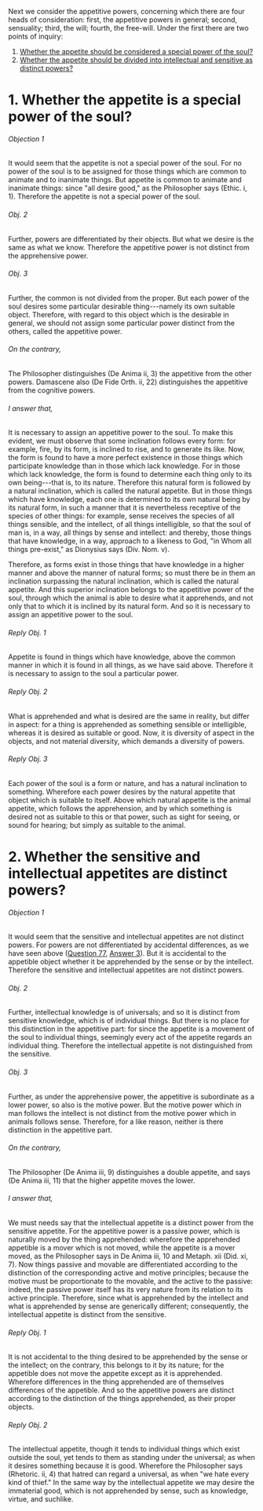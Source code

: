 Next we consider the appetitive powers, concerning which there are four heads of consideration: first, the appetitive powers in general; second, sensuality; third, the will; fourth, the free-will. Under the first there are two points of inquiry:  

1. [ Whether the appetite should be considered a special power of the soul?  ](#1.%20Whether%20the%20appetite%20is%20a%20special%20power%20of%20the%20soul?)
2. [ Whether the appetite should be divided into intellectual and sensitive as distinct powers?  ](#2.%20Whether%20the%20sensitive%20and%20intellectual%20appetites%20are%20distinct%20powers?)
# 1. Whether the appetite is a special power of the soul? 

###### Objection 1
It would seem that the appetite is not a special power of the soul. For no power of the soul is to be assigned for those things which are common to animate and to inanimate things. But appetite is common to animate and inanimate things: since "all desire good," as the Philosopher says (Ethic. i, 1). Therefore the appetite is not a special power of the soul.  

###### Obj. 2
Further, powers are differentiated by their objects. But what we desire is the same as what we know. Therefore the appetitive power is not distinct from the apprehensive power.  

###### Obj. 3
Further, the common is not divided from the proper. But each power of the soul desires some particular desirable thing---namely its own suitable object. Therefore, with regard to this object which is the desirable in general, we should not assign some particular power distinct from the others, called the appetitive power.  

###### On the contrary,
The Philosopher distinguishes (De Anima ii, 3) the appetitive from the other powers. Damascene also (De Fide Orth. ii, 22) distinguishes the appetitive from the cognitive powers.  

###### I answer that,
It is necessary to assign an appetitive power to the soul. To make this evident, we must observe that some inclination follows every form: for example, fire, by its form, is inclined to rise, and to generate its like. Now, the form is found to have a more perfect existence in those things which participate knowledge than in those which lack knowledge. For in those which lack knowledge, the form is found to determine each thing only to its own being---that is, to its nature. Therefore this natural form is followed by a natural inclination, which is called the natural appetite. But in those things which have knowledge, each one is determined to its own natural being by its natural form, in such a manner that it is nevertheless receptive of the species of other things: for example, sense receives the species of all things sensible, and the intellect, of all things intelligible, so that the soul of man is, in a way, all things by sense and intellect: and thereby, those things that have knowledge, in a way, approach to a likeness to God, "in Whom all things pre-exist," as Dionysius says (Div. Nom. v).  

Therefore, as forms exist in those things that have knowledge in a higher manner and above the manner of natural forms; so must there be in them an inclination surpassing the natural inclination, which is called the natural appetite. And this superior inclination belongs to the appetitive power of the soul, through which the animal is able to desire what it apprehends, and not only that to which it is inclined by its natural form. And so it is necessary to assign an appetitive power to the soul.  

###### Reply Obj. 1
Appetite is found in things which have knowledge, above the common manner in which it is found in all things, as we have said above. Therefore it is necessary to assign to the soul a particular power.  

###### Reply Obj. 2
What is apprehended and what is desired are the same in reality, but differ in aspect: for a thing is apprehended as something sensible or intelligible, whereas it is desired as suitable or good. Now, it is diversity of aspect in the objects, and not material diversity, which demands a diversity of powers.  

###### Reply Obj. 3
Each power of the soul is a form or nature, and has a natural inclination to something. Wherefore each power desires by the natural appetite that object which is suitable to itself. Above which natural appetite is the animal appetite, which follows the apprehension, and by which something is desired not as suitable to this or that power, such as sight for seeing, or sound for hearing; but simply as suitable to the animal.  




# 2. Whether the sensitive and intellectual appetites are distinct powers? 

###### Objection 1
It would seem that the sensitive and intellectual appetites are not distinct powers. For powers are not differentiated by accidental differences, as we have seen above ([Question 77](077.%20Those%20Things%20Which%20Belong%20to%20the%20Powers%20of%20the%20Soul%20in%20General.md), [Answer 3](077.%20Those%20Things%20Which%20Belong%20to%20the%20Powers%20of%20the%20Soul%20in%20General.md#3.%20Whether%20the%20powers%20are%20distinguished%20by%20their%20acts%20and%20objects?%20)). But it is accidental to the appetible object whether it be apprehended by the sense or by the intellect. Therefore the sensitive and intellectual appetites are not distinct powers.  

###### Obj. 2
Further, intellectual knowledge is of universals; and so it is distinct from sensitive knowledge, which is of individual things. But there is no place for this distinction in the appetitive part: for since the appetite is a movement of the soul to individual things, seemingly every act of the appetite regards an individual thing. Therefore the intellectual appetite is not distinguished from the sensitive.  

###### Obj. 3
Further, as under the apprehensive power, the appetitive is subordinate as a lower power, so also is the motive power. But the motive power which in man follows the intellect is not distinct from the motive power which in animals follows sense. Therefore, for a like reason, neither is there distinction in the appetitive part.  

###### On the contrary,
The Philosopher (De Anima iii, 9) distinguishes a double appetite, and says (De Anima iii, 11) that the higher appetite moves the lower.  

###### I answer that,
We must needs say that the intellectual appetite is a distinct power from the sensitive appetite. For the appetitive power is a passive power, which is naturally moved by the thing apprehended: wherefore the apprehended appetible is a mover which is not moved, while the appetite is a mover moved, as the Philosopher says in De Anima iii, 10 and Metaph. xii (Did. xi, 7). Now things passive and movable are differentiated according to the distinction of the corresponding active and motive principles; because the motive must be proportionate to the movable, and the active to the passive: indeed, the passive power itself has its very nature from its relation to its active principle. Therefore, since what is apprehended by the intellect and what is apprehended by sense are generically different; consequently, the intellectual appetite is distinct from the sensitive.  

###### Reply Obj. 1
It is not accidental to the thing desired to be apprehended by the sense or the intellect; on the contrary, this belongs to it by its nature; for the appetible does not move the appetite except as it is apprehended. Wherefore differences in the thing apprehended are of themselves differences of the appetible. And so the appetitive powers are distinct according to the distinction of the things apprehended, as their proper objects.  

###### Reply Obj. 2
The intellectual appetite, though it tends to individual things which exist outside the soul, yet tends to them as standing under the universal; as when it desires something because it is good. Wherefore the Philosopher says (Rhetoric. ii, 4) that hatred can regard a universal, as when "we hate every kind of thief." In the same way by the intellectual appetite we may desire the immaterial good, which is not apprehended by sense, such as knowledge, virtue, and suchlike.